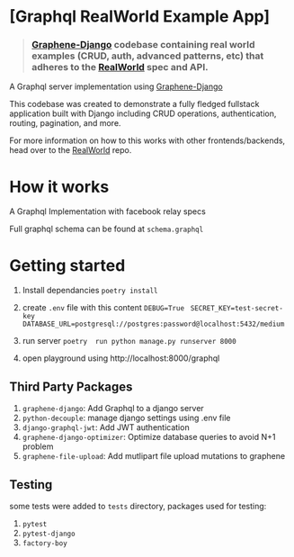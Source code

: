 # [Graphql RealWorld Example App]

> ### [Graphene-Django](https://docs.graphene-python.org/projects/django/en/latest/#graphene-django) codebase containing real world examples (CRUD, auth, advanced patterns, etc) that adheres to the [RealWorld](https://github.com/gothinkster/realworld) spec and API.

A Graphql server implementation using [Graphene-Django](https://docs.graphene-python.org/projects/django/en/latest/#graphene-django)

This codebase was created to demonstrate a fully fledged fullstack application built with Django including CRUD operations, authentication, routing, pagination, and more.

For more information on how to this works with other frontends/backends, head over to the [RealWorld](https://github.com/gothinkster/realworld) repo.


# How it works

A Graphql Implementation with facebook relay specs

Full graphql schema can be found at `schema.graphql`

# Getting started

1) Install dependancies
`poetry install`

2) create `.env` file with this content
`DEBUG=True ` 
`SECRET_KEY=test-secret-key`
 `DATABASE_URL=postgresql://postgres:password@localhost:5432/medium`
3) run server
`poetry  run python manage.py runserver 8000`
4) open playground using http://localhost:8000/graphql

## Third Party Packages
1) `graphene-django`: Add Graphql to a django server
2) `python-decouple`: manage django settings using .env file
3) `django-graphql-jwt`: Add JWT authentication
4) `graphene-django-optimizer`: Optimize database queries to avoid N+1 problem
5) `graphene-file-upload`: Add mutlipart file upload mutations to graphene

## Testing
some tests were added to `tests` directory, packages used for testing:
1) `pytest`
2) `pytest-django`
3) `factory-boy`
